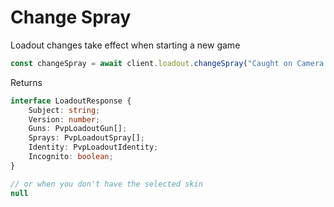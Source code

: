 # Change Spray

Loadout changes take effect when starting a new game

```js
const changeSpray = await client.loadout.changeSpray("Caught on Camera Spray", "PreRound");
```

Returns
```ts
interface LoadoutResponse {
    Subject: string;
    Version: number;
    Guns: PvpLoadoutGun[];
    Sprays: PvpLoadoutSpray[];
    Identity: PvpLoadoutIdentity;
    Incognito: boolean;
}

// or when you don't have the selected skin
null
```